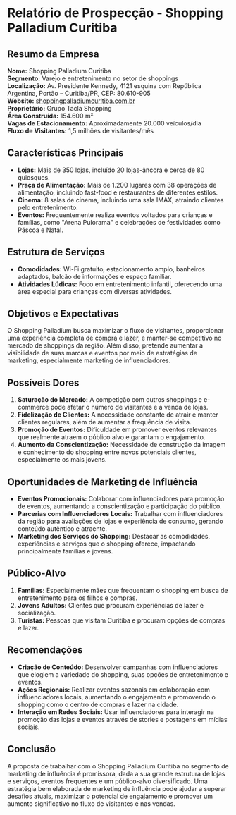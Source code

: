 # Relatório de Prospecção - Shopping Palladium Curitiba

## Resumo da Empresa
**Nome:** Shopping Palladium Curitiba  
**Segmento:** Varejo e entretenimento no setor de shoppings  
**Localização:** Av. Presidente Kennedy, 4121 esquina com República Argentina, Portão – Curitiba/PR, CEP: 80.610-905  
**Website:** [shoppingpalladiumcuritiba.com.br](http://www.palladiumcuritiba.com.br)  
**Proprietário:** Grupo Tacla Shopping  
**Área Construída:** 154.600 m²  
**Vagas de Estacionamento:** Aproximadamente 20.000 veículos/dia  
**Fluxo de Visitantes:** 1,5 milhões de visitantes/mês  

## Características Principais
- **Lojas:** Mais de 350 lojas, incluído 20 lojas-âncora e cerca de 80 quiosques.
- **Praça de Alimentação:** Mais de 1.200 lugares com 38 operações de alimentação, incluindo fast-food e restaurantes de diferentes estilos.
- **Cinema:** 8 salas de cinema, incluindo uma sala IMAX, atraindo clientes pelo entretenimento.
- **Eventos:** Frequentemente realiza eventos voltados para crianças e famílias, como "Arena Pulorama" e celebrações de festividades como Páscoa e Natal.
  
## Estrutura de Serviços
- **Comodidades:** Wi-Fi gratuito, estacionamento amplo, banheiros adaptados, balcão de informações e espaço familiar.
- **Atividades Lúdicas:** Foco em entretenimento infantil, oferecendo uma área especial para crianças com diversas atividades.

## Objetivos e Expectativas
O Shopping Palladium busca maximizar o fluxo de visitantes, proporcionar uma experiência completa de compra e lazer, e manter-se competitivo no mercado de shoppings da região. Além disso, pretende aumentar a visibilidade de suas marcas e eventos por meio de estratégias de marketing, especialmente marketing de influenciadores.

## Possíveis Dores
1. **Saturação do Mercado:** A competição com outros shoppings e e-commerce pode afetar o número de visitantes e a venda de lojas.
2. **Fidelização de Clientes:** A necessidade constante de atrair e manter clientes regulares, além de aumentar a frequência de visita.
3. **Promoção de Eventos:** Dificuldade em promover eventos relevantes que realmente atraem o público alvo e garantam o engajamento.
4. **Aumento da Conscientização:** Necessidade de construção da imagem e conhecimento do shopping entre novos potenciais clientes, especialmente os mais jovens.

## Oportunidades de Marketing de Influência
- **Eventos Promocionais:** Colaborar com influenciadores para promoção de eventos, aumentando a conscientização e participação do público.
- **Parcerias com Influenciadores Locais:** Trabalhar com influenciadores da região para avaliações de lojas e experiência de consumo, gerando conteúdo autêntico e atraente.
- **Marketing dos Serviços do Shopping:** Destacar as comodidades, experiências e serviços que o shopping oferece, impactando principalmente famílias e jovens.

## Público-Alvo
1. **Famílias:** Especialmente mães que frequentam o shopping em busca de entretenimento para os filhos e compras.
2. **Jovens Adultos:** Clientes que procuram experiências de lazer e socialização.
3. **Turistas:** Pessoas que visitam Curitiba e procuram opções de compras e lazer.

## Recomendações
- **Criação de Conteúdo:** Desenvolver campanhas com influenciadores que elogiem a variedade do shopping, suas opções de entretenimento e eventos.
- **Ações Regionais:** Realizar eventos sazonais em colaboração com influenciadores locais, aumentando o engajamento e promovendo o shopping como o centro de compras e lazer na cidade.
- **Interação em Redes Sociais:** Usar influenciadores para interagir na promoção das lojas e eventos através de stories e postagens em mídias sociais.

## Conclusão
A proposta de trabalhar com o Shopping Palladium Curitiba no segmento de marketing de influência é promissora, dada a sua grande estrutura de lojas e serviços, eventos frequentes e um público-alvo diversificado. Uma estratégia bem elaborada de marketing de influência pode ajudar a superar desafios atuais, maximizar o potencial de engajamento e promover um aumento significativo no fluxo de visitantes e nas vendas.